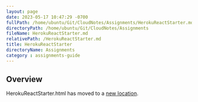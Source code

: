 ```yaml
---
layout: page
date: 2023-05-17 10:47:29 -0700
fullPath: /home/ubuntu/Git/CloudNotes/Assignments/HerokuReactStarter.md
directoryPath: /home/ubuntu/Git/CloudNotes/Assignments
fileName: HerokuReactStarter.md
relativePath: /HerokuReactStarter.md
title: HerokuReactStarter
directoryName: Assignments
category : assignments-guide
---
```


## Overview

HerokuReactStarter.html has moved to a [new location](/heroku-guide/HerokuReactStarter.html).
